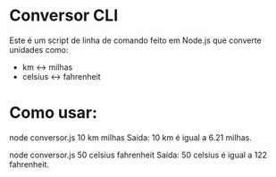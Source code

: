 # Conversor CLI
Este é um script de linha de comando feito em Node.js que converte unidades como:

- km ↔ milhas
- celsius ↔ fahrenheit

# Como usar:

node conversor.js 10 km milhas
Saída: 10 km é igual a 6.21 milhas.

node conversor.js 50 celsius fahrenheit
Saída: 50 celsius é igual a 122 fahrenheit.
